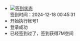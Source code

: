 - [![签到状态](https://github.com/womade/Cloud189-Actions/actions/workflows/main.yml/badge.svg?branch=main)](https://github.com/womade/Cloud189-Actions/actions/workflows/main.yml) <br> 签到时间：2024-12-18 00:45:31
- 开始执行帐号1
- 登录成功
- 已经签到过了，签到获得7M空间
